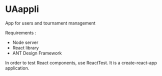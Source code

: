 # UAappli
App for users and tournament management

Requirements : 
- Node server
- React library
- ANT Design Framework

In order to test React components, use ReactTest. It is a create-react-app application.
